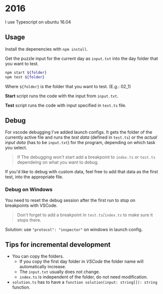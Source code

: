 # 2016

I use Typescript on ubuntu 16.04

## Usage

Install the depenencies with `npm install`.

Get the puzzle input for the current day as `input.txt` into the day folder that you want to test.

```bash
npm start ${folder}
npm test ${folder}
```

Where `${folder}` is the folder that you want to test. (E.g.: 02_1)

**Start** script runs the code with the input from `input.txt`.

**Test** script runs the code with input specified in `test.ts` file.

## Debug

For vscode debugging I've added launch configs. It gets the folder of the currently active file and runs the *test data* (defined in `test.ts`) or the *actual input data* (has to be `input.txt`) for the program, depending on which task you select.

>If The debugging won't start add a breakpoint to `index.ts` or `test.ts` dependeing on what you want to debug.

If you'd like to debug with custom data, feel free to add that data as the first test, into the appropriate file.

### Debug on Windows

You need to reset the debug session after the first run to stop on breakpoints with VSCode.

> Don't forget to add a breakpoint in `test.ts`/`index.ts` to make sure it stops there.

Solution: use `"protocol": "inspector"` on windows in launch config.

## Tips for incremental development

* You can copy the folders.
  * If you copy the first day folder in *VSCode* the folder name will automatically increase.
  * The `input.txt` usually does not change.
  * `index.ts` is independent of the folder, do not need modification.
* `solution.ts` has to have a `function solution(input: string[]): string` function.